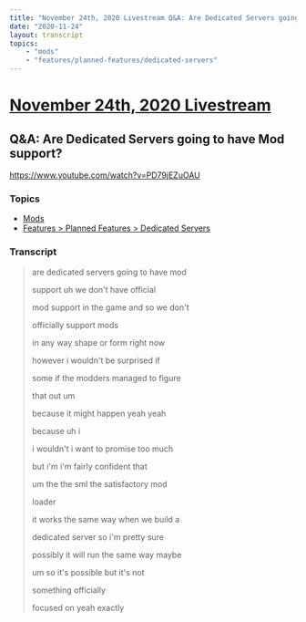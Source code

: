 ```yaml
---
title: "November 24th, 2020 Livestream Q&A: Are Dedicated Servers going to have Mod support?"
date: "2020-11-24"
layout: transcript
topics:
    - "mods"
    - "features/planned-features/dedicated-servers"
---
```

# [November 24th, 2020 Livestream](../2020-11-24.md)
## Q&A: Are Dedicated Servers going to have Mod support?
https://www.youtube.com/watch?v=PD79jEZuOAU

### Topics
* [Mods](../topics/mods.md)
* [Features > Planned Features > Dedicated Servers](../topics/features/planned-features/dedicated-servers.md)

### Transcript

> are dedicated servers going to have mod
> 
> support uh we don't have official
> 
> mod support in the game and so we don't
> 
> officially support mods
> 
> in any way shape or form right now
> 
> however i wouldn't be surprised if
> 
> some if the modders managed to figure
> 
> that out um
> 
> because it might happen yeah yeah
> 
> because uh i
> 
> i wouldn't i want to promise too much
> 
> but i'm i'm fairly confident that
> 
> um the the sml the satisfactory mod
> 
> loader
> 
> it works the same way when we build a
> 
> dedicated server so i'm pretty sure
> 
> possibly it will run the same way maybe
> 
> um so it's possible but it's not
> 
> something officially
> 
> focused on yeah exactly
> 
